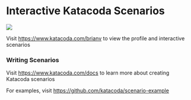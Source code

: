 # Interactive Katacoda Scenarios

[![](http://shields.katacoda.com/katacoda/brianv/count.svg)](https://www.katacoda.com/brianv "Get your profile on Katacoda.com")

Visit https://www.katacoda.com/brianv to view the profile and interactive scenarios

### Writing Scenarios
Visit https://www.katacoda.com/docs to learn more about creating Katacoda scenarios

For examples, visit https://github.com/katacoda/scenario-example

